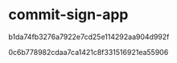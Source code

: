 # commit-sign-app

b1da74fb3276a7922e7cd25e114292aa904d992f

0c6b778982cdaa7ca1421c8f331516921ea55906
